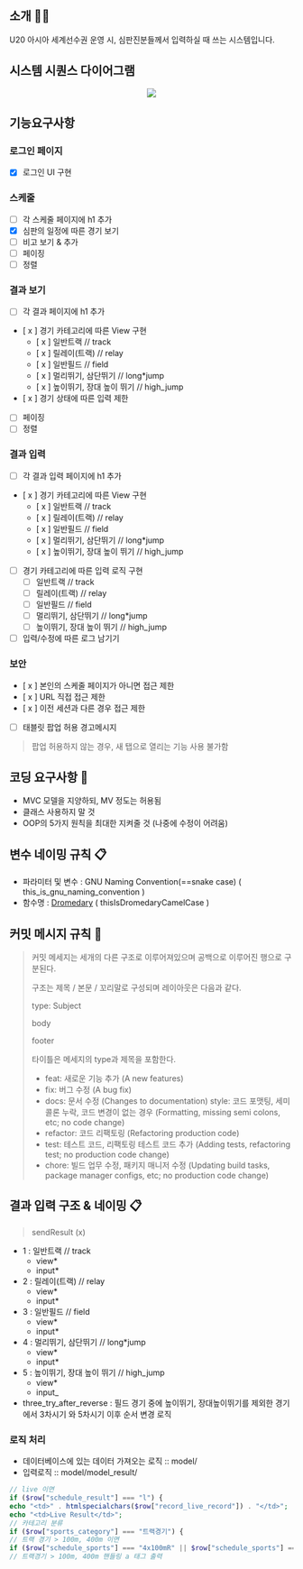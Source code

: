 ## 소개 💁‍♂️

U20 아시아 세계선수권 운영 시, 심판진분들께서 입력하실 때 쓰는 시스템입니다.

## 시스템 시퀀스 다이어그램
<p align="center">
  <img src="https://user-images.githubusercontent.com/75259783/216961152-dff1a093-ec73-4765-a70d-2047a57a1057.png">
</p>


## 기능요구사항
### 로그인 페이지
- [x] 로그인 UI 구현
### 스케줄
- [ ] 각 스케줄 페이지에 h1 추가
- [x] 심판의 일정에 따른 경기 보기
- [ ] 비고 보기 & 추가
- [ ] 페이징
- [ ] 정렬
### 결과 보기
- [ ] 각 결과 페이지에 h1 추가
- [ x ] 경기 카테고리에 따른 View 구현
  - [ x ] 일반트랙 // track
  - [ x ] 릴레이(트랙) // relay
  - [ x ] 일반필드 // field
  - [ x ] 멀리뛰기, 삼단뛰기 // long*jump
  - [ x ] 높이뛰기, 장대 높이 뛰기 // high_jump
- [ x ] 경기 상태에 따른 입력 제한
- [ ] 페이징
- [ ] 정렬
### 결과 입력
- [ ] 각 결과 입력 페이지에 h1 추가
- [ x ] 경기 카테고리에 따른 View 구현
  - [ x ] 일반트랙 // track
  - [ x ] 릴레이(트랙) // relay
  - [ x ] 일반필드 // field
  - [ x ] 멀리뛰기, 삼단뛰기 // long*jump
  - [ x ] 높이뛰기, 장대 높이 뛰기 // high_jump
- [ ] 경기 카테고리에 따른 입력 로직 구현
  - [ ] 일반트랙 // track
  - [ ] 릴레이(트랙) // relay
  - [ ] 일반필드 // field
  - [ ] 멀리뛰기, 삼단뛰기 // long*jump
  - [ ] 높이뛰기, 장대 높이 뛰기 // high_jump
- [ ] 입력/수정에 따른 로그 남기기
### 보안
- [ x ] 본인의 스케줄 페이지가 아니면 접근 제한
- [ x ] URL 직접 접근 제한
- [ x ] 이전 세션과 다른 경우 접근 제한
- [ ] 태블릿 팝업 허용 경고메시지
> 팝업 허용하지 않는 경우, 새 탭으로 열리는 기능 사용 불가함


## 코딩 요구사항 🙏

- MVC 모델을 지양하되, MV 정도는 허용됨
- 클래스 사용하지 말 것
- OOP의 5가지 원칙을 최대한 지켜줄 것 (나중에 수정이 어려움)


## 변수 네이밍 규칙 📋

- 파라미터 및 변수 : GNU Naming Convention(==snake case) ( this_is_gnu_naming_convention )
- 함수명 : [Dromedary](https://en.wikipedia.org/wiki/Dromedary) ( thisIsDromedaryCamelCase )


## 커밋 메시지 규칙 💬

> 커밋 메세지는 세개의 다른 구조로 이루어져있으며 공백으로 이루어진 행으로 구분된다.
>
> 구조는 제목 / 본문 / 꼬리말로 구성되며 레이아웃은 다음과 같다.
>
> type: Subject
>
> body
>
> footer
>
> 타이틀은 메세지의 type과 제목을 포함한다.
>
> - feat: 새로운 기능 추가 (A new features)
> - fix: 버그 수정 (A bug fix)
> - docs: 문서 수정 (Changes to documentation)
>   style: 코드 포맷팅, 세미콜론 누락, 코드 변경이 없는 경우 (Formatting, missing semi colons, etc; no code change)
> - refactor: 코드 리팩토링 (Refactoring production code)
> - test: 테스트 코드, 리팩토링 테스트 코드 추가 (Adding tests, refactoring test; no production code change)
> - chore: 빌드 업무 수정, 패키지 매니저 수정 (Updating build tasks, package manager configs, etc; no production code change)

## 결과 입력 구조 & 네이밍 📋
> sendResult (x)
- 1 : 일반트랙 // track
  - view*
  - input*
- 2 : 릴레이(트랙) // relay
  - view*
  - input*
- 3 : 일반필드 // field
  - view*
  - input*
- 4 : 멀리뛰기, 삼단뛰기 // long*jump
  - view*
  - input*
- 5 : 높이뛰기, 장대 높이 뛰기 // high_jump
  - view*
  - input\_
- three_try_after_reverse : 필드 경기 중에 높이뛰기, 장대높이뛰기를 제외한 경기에서 3차시기 와 5차시기 이후 순서 변경 로직

### 로직 처리

- 데이터베이스에 있는 데이터 가져오는 로직 :: model/
- 입력로직 :: model/model_result/

```php
// live 이면
if ($row["schedule_result"] === "l") {
echo "<td>" . htmlspecialchars($row["record_live_record"]) . "</td>";
echo "<td>Live Result</td>";
// 카테고리 분류
if ($row["sports_category"] === "트랙경기") {
// 트랙 경기 > 100m, 400m 이면
if ($row["schedule_sports"] === "4x100mR" || $row["schedule_sports"] === "4x400mR") {
// 트랙경기 > 100m, 400m 핸들링 a 태그 출력
```
